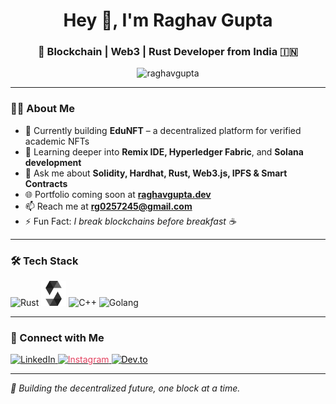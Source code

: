 <h1 align="center">Hey 👋, I'm Raghav Gupta</h1>
<h3 align="center">🚀 Blockchain | Web3 | Rust Developer from India 🇮🇳</h3>

<p align="center">
  <img src="https://komarev.com/ghpvc/?username=raghavgupta&label=Profile%20views&color=0e75b6&style=flat" alt="raghavgupta" />
</p>

---

### 🧑‍💻 About Me

- 🔭 Currently building **EduNFT** – a decentralized platform for verified academic NFTs  
- 🌱 Learning deeper into **Remix IDE, Hyperledger Fabric**, and **Solana development**
- 💬 Ask me about **Solidity, Hardhat, Rust, Web3.js, IPFS & Smart Contracts**
- 🌐 Portfolio coming soon at **[raghavgupta.dev](#)**
- 📫 Reach me at **rg0257245@gmail.com**
- ⚡ Fun Fact: *I break blockchains before breakfast ☕*

---

### 🛠️ Tech Stack

<p align="left">
  <img src="https://www.rust-lang.org/logos/rust-logo-512x512.png" alt="Rust" width="40" height="40"/>
  <img src="https://raw.githubusercontent.com/devicons/devicon/master/icons/solidity/solidity-original.svg" alt="Solidity" width="40" height="40"/>
  <img src="https://cdn.jsdelivr.net/gh/devicons/devicon/icons/cplusplus/cplusplus-original.svg" alt="C++" width="40" height="40"/>
  <img src="https://cdn.jsdelivr.net/gh/devicons/devicon/icons/go/go-original.svg" alt="Golang" width="40" height="40"/>
</p>

---

### 🔗 Connect with Me

<p align="left">
  <a href="https://www.linkedin.com/in/raghav-gupta-381690284" target="_blank">
    <img src="https://cdn.jsdelivr.net/gh/devicons/devicon/icons/linkedin/linkedin-original.svg" alt="LinkedIn" width="30" height="30"/>
  </a>
  <a href="https://instagram.com/raghavgupta_03" target="_blank">
    <img src="https://cdn.jsdelivr.net/npm/simple-icons@v5/icons/instagram.svg" alt="Instagram" width="30" height="30" style="color: #E4405F;"/>
  </a>
  <a href="https://dev.to/raghavgupta" target="_blank">
    <img src="https://cdn.jsdelivr.net/npm/simple-icons@v5/icons/dev-dot-to.svg" alt="Dev.to" width="30" height="30" style="color: #0A0A0A;"/>
  </a>
</p>

---

_🚀 Building the decentralized future, one block at a time._
